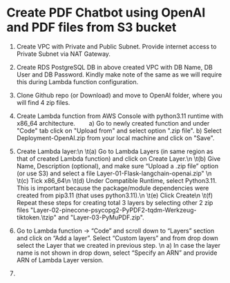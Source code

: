 # Create PDF Chatbot using OpenAI and PDF files from S3 bucket

1)	Create VPC with Private and Public Subnet. Provide internet access to Private Subnet via NAT Gateway.

2)	Create RDS PostgreSQL DB in above created VPC with DB Name, DB User and DB Password. Kindly make note of the same as we will require this during Lambda function configuration.

3)	Clone Github repo (or Download) and move to OpenAI folder, where you will find 4 zip files.

4) Create Lambda function from AWS Console with python3.11 runtime with x86_64 architecture.
   &emsp;&emsp;a) Go to newly created function and under "Code" tab click on "Upload from" and select option ".zip file".
   b) Select Deployment-OpenAI.zip from your local machine and click on "Save".

4) Create Lambda layer:\n
    \t(a)	Go to Lambda Layers (in same region as that of created Lambda function) and click on Create Layer.\n
    \t(b)	Give Name, Description (optional), and make sure “Upload a .zip file” option (or use S3) and select a file Layer-01-Flask-langchain-openai.zip" \n
    \t(c)	Tick x86_64\n
    \t(d)	Under Compatible Runtime, select Python3.11. This is important because the package/module dependencies were created from pip3.11 (that uses python3.11).\n
    \t(e)	Click Create\n
    \t(f)	Repeat these steps for creating total 3 layers by selecting other 2 zip files "Layer-02-pinecone-psycopg2-PyPDF2-tqdm-Werkzeug-tiktoken.\tzip" and "Layer-03-PyMuPDF.zip".

5)	Go to Lambda function -> “Code” and scroll down to “Layers” section and click on “Add a layer”. Select “Custom layers” and from drop down select the Layer that we created in previous step. \n
    a)	In case the layer name is not shown in drop down, select “Specify an ARN” and provide ARN of Lambda Layer version.

6) 
